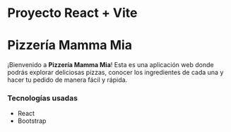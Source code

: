 # Proyecto React + Vite
# Pizzería Mamma Mia

¡Bienvenido a **Pizzería Mamma Mia**! Esta es una aplicación web donde podrás explorar deliciosas pizzas,
 conocer los ingredientes de cada una y hacer tu pedido de manera fácil y rápida.

### Tecnologías usadas
- React
- Bootstrap
